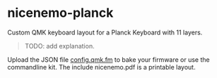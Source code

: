 # nicenemo-planck

Custom QMK keyboard layout for a Planck Keyboard with 11 layers.

> TODO: add explanation.

Upload the JSON file [config.qmk.fm](https://config.qmk.fm) to bake your firmware or use the commandline kit.
The include nicenemo.pdf is a printable layout.

